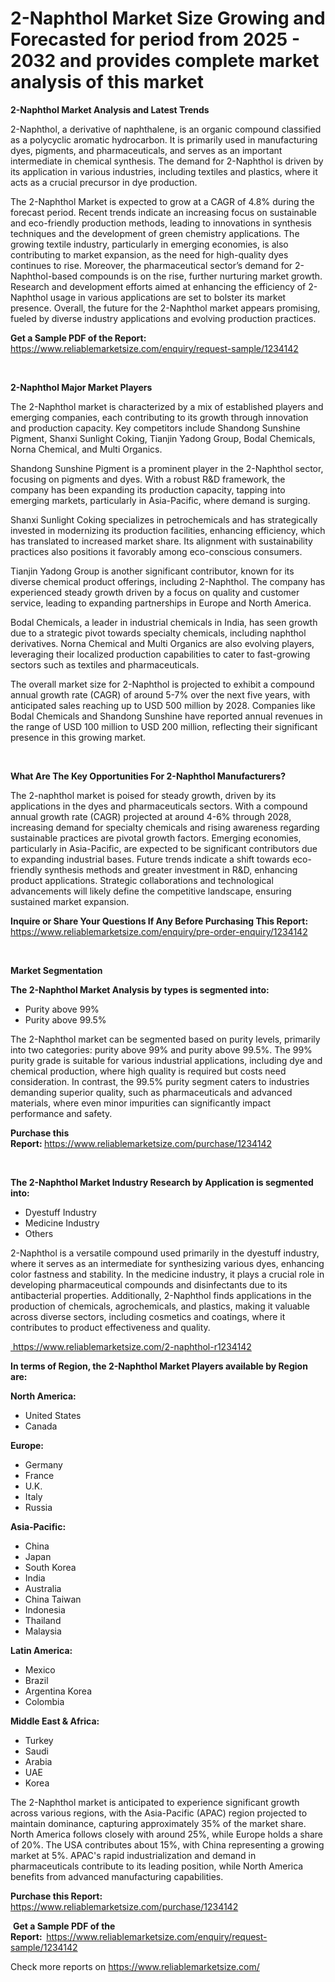 <p><h1>2-Naphthol Market Size Growing and Forecasted for period from 2025 - 2032 and provides complete market analysis of this market</h1></p><p><strong>2-Naphthol Market Analysis and Latest Trends</strong></p>
<p><p>2-Naphthol, a derivative of naphthalene, is an organic compound classified as a polycyclic aromatic hydrocarbon. It is primarily used in manufacturing dyes, pigments, and pharmaceuticals, and serves as an important intermediate in chemical synthesis. The demand for 2-Naphthol is driven by its application in various industries, including textiles and plastics, where it acts as a crucial precursor in dye production.</p><p>The 2-Naphthol Market is expected to grow at a CAGR of 4.8% during the forecast period. Recent trends indicate an increasing focus on sustainable and eco-friendly production methods, leading to innovations in synthesis techniques and the development of green chemistry applications. The growing textile industry, particularly in emerging economies, is also contributing to market expansion, as the need for high-quality dyes continues to rise. Moreover, the pharmaceutical sector’s demand for 2-Naphthol-based compounds is on the rise, further nurturing market growth. Research and development efforts aimed at enhancing the efficiency of 2-Naphthol usage in various applications are set to bolster its market presence. Overall, the future for the 2-Naphthol market appears promising, fueled by diverse industry applications and evolving production practices.</p></p>
<p><strong>Get a Sample PDF of the Report:&nbsp;</strong> <a href="https://www.reliablemarketsize.com/enquiry/request-sample/1234142?utm_campaign=1879&utm_medium=2&utm_source=Github&utm_content=ia&utm_term=02022025&utm_id=2-naphthol">https://www.reliablemarketsize.com/enquiry/request-sample/1234142</a></p>
<p>&nbsp;</p>
<p><strong>2-Naphthol Major Market Players</strong></p>
<p><p>The 2-Naphthol market is characterized by a mix of established players and emerging companies, each contributing to its growth through innovation and production capacity. Key competitors include Shandong Sunshine Pigment, Shanxi Sunlight Coking, Tianjin Yadong Group, Bodal Chemicals, Norna Chemical, and Multi Organics. </p><p>Shandong Sunshine Pigment is a prominent player in the 2-Naphthol sector, focusing on pigments and dyes. With a robust R&D framework, the company has been expanding its production capacity, tapping into emerging markets, particularly in Asia-Pacific, where demand is surging. </p><p>Shanxi Sunlight Coking specializes in petrochemicals and has strategically invested in modernizing its production facilities, enhancing efficiency, which has translated to increased market share. Its alignment with sustainability practices also positions it favorably among eco-conscious consumers.</p><p>Tianjin Yadong Group is another significant contributor, known for its diverse chemical product offerings, including 2-Naphthol. The company has experienced steady growth driven by a focus on quality and customer service, leading to expanding partnerships in Europe and North America.</p><p>Bodal Chemicals, a leader in industrial chemicals in India, has seen growth due to a strategic pivot towards specialty chemicals, including naphthol derivatives. Norna Chemical and Multi Organics are also evolving players, leveraging their localized production capabilities to cater to fast-growing sectors such as textiles and pharmaceuticals.</p><p>The overall market size for 2-Naphthol is projected to exhibit a compound annual growth rate (CAGR) of around 5-7% over the next five years, with anticipated sales reaching up to USD 500 million by 2028. Companies like Bodal Chemicals and Shandong Sunshine have reported annual revenues in the range of USD 100 million to USD 200 million, reflecting their significant presence in this growing market.</p></p>
<p>&nbsp;</p>
<p><strong>What Are The Key Opportunities For 2-Naphthol Manufacturers?</strong></p>
<p><p>The 2-naphthol market is poised for steady growth, driven by its applications in the dyes and pharmaceuticals sectors. With a compound annual growth rate (CAGR) projected at around 4-6% through 2028, increasing demand for specialty chemicals and rising awareness regarding sustainable practices are pivotal growth factors. Emerging economies, particularly in Asia-Pacific, are expected to be significant contributors due to expanding industrial bases. Future trends indicate a shift towards eco-friendly synthesis methods and greater investment in R&D, enhancing product applications. Strategic collaborations and technological advancements will likely define the competitive landscape, ensuring sustained market expansion.</p></p>
<p><strong>Inquire or Share Your Questions If Any Before Purchasing This Report:</strong> <a href="https://www.reliablemarketsize.com/enquiry/pre-order-enquiry/1234142?utm_campaign=1879&utm_medium=2&utm_source=Github&utm_content=ia&utm_term=02022025&utm_id=2-naphthol">https://www.reliablemarketsize.com/enquiry/pre-order-enquiry/1234142</a></p>
<p>&nbsp;</p>
<p><strong>Market Segmentation</strong></p>
<p><strong>The 2-Naphthol Market Analysis by types is segmented into:</strong></p>
<p><ul><li>Purity above 99%</li><li>Purity above 99.5%</li></ul></p>
<p><p>The 2-Naphthol market can be segmented based on purity levels, primarily into two categories: purity above 99% and purity above 99.5%. The 99% purity grade is suitable for various industrial applications, including dye and chemical production, where high quality is required but costs need consideration. In contrast, the 99.5% purity segment caters to industries demanding superior quality, such as pharmaceuticals and advanced materials, where even minor impurities can significantly impact performance and safety.</p></p>
<p><strong>Purchase this Report:&nbsp;</strong><a href="https://www.reliablemarketsize.com/purchase/1234142?utm_campaign=1879&utm_medium=2&utm_source=Github&utm_content=ia&utm_term=02022025&utm_id=2-naphthol">https://www.reliablemarketsize.com/purchase/1234142</a></p>
<p>&nbsp;</p>
<p><strong>The 2-Naphthol Market Industry Research by Application is segmented into:</strong></p>
<p><ul><li>Dyestuff Industry</li><li>Medicine Industry</li><li>Others</li></ul></p>
<p><p>2-Naphthol is a versatile compound used primarily in the dyestuff industry, where it serves as an intermediate for synthesizing various dyes, enhancing color fastness and stability. In the medicine industry, it plays a crucial role in developing pharmaceutical compounds and disinfectants due to its antibacterial properties. Additionally, 2-Naphthol finds applications in the production of chemicals, agrochemicals, and plastics, making it valuable across diverse sectors, including cosmetics and coatings, where it contributes to product effectiveness and quality.</p></p>
<p><a href="https://www.reliablemarketsize.com/2-naphthol-r1234142?utm_campaign=1879&utm_medium=2&utm_source=Github&utm_content=ia&utm_term=02022025&utm_id=2-naphthol">&nbsp;https://www.reliablemarketsize.com/2-naphthol-r1234142</a></p>
<p><strong>In terms of Region, the 2-Naphthol Market Players available by Region are:</strong></p>
<p>
    <p> <strong> North America: </strong>
        <ul>
            <li>United States</li>
            <li>Canada</li>
        </ul>
        </p> 
    <p> <strong> Europe: </strong>
        <ul>
            <li>Germany</li>
            <li>France</li>
            <li>U.K.</li>
            <li>Italy</li>
            <li>Russia</li>
        </ul>
        </p> 
    <p> <strong> Asia-Pacific: </strong>
        <ul>
            <li>China</li>
            <li>Japan</li>
            <li>South Korea</li>
            <li>India</li>
            <li>Australia</li>
            <li>China Taiwan</li>
            <li>Indonesia</li>
            <li>Thailand</li>
            <li>Malaysia</li>
        </ul>
        </p> 
    <p> <strong> Latin America: </strong>
        <ul>
            <li>Mexico</li>
            <li>Brazil</li>
            <li>Argentina Korea</li>
            <li>Colombia</li>
        </ul>
        </p> 
    <p> <strong> Middle East & Africa: </strong>
        <ul>
            <li>Turkey</li>
            <li>Saudi</li>
            <li>Arabia</li>
            <li>UAE</li>
            <li>Korea</li>
        </ul>
    </p>
    </p>
<p><p>The 2-Naphthol market is anticipated to experience significant growth across various regions, with the Asia-Pacific (APAC) region projected to maintain dominance, capturing approximately 35% of the market share. North America follows closely with around 25%, while Europe holds a share of 20%. The USA contributes about 15%, with China representing a growing market at 5%. APAC's rapid industrialization and demand in pharmaceuticals contribute to its leading position, while North America benefits from advanced manufacturing capabilities.</p></p>
<p><strong>Purchase this Report: </strong><a href="https://www.reliablemarketsize.com/purchase/1234142?utm_campaign=1879&utm_medium=2&utm_source=Github&utm_content=ia&utm_term=02022025&utm_id=2-naphthol">https://www.reliablemarketsize.com/purchase/1234142</a></p>
<p>&nbsp;<strong>Get a Sample PDF of the Report:&nbsp;&nbsp;</strong><a href="https://www.reliablemarketsize.com/enquiry/request-sample/1234142?utm_campaign=1879&utm_medium=2&utm_source=Github&utm_content=ia&utm_term=02022025&utm_id=2-naphthol">https://www.reliablemarketsize.com/enquiry/request-sample/1234142</a></p>
<p><strong></strong></p>
<p>Check more reports on <a href="https://www.reliablemarketsize.com/?utm_campaign=1879&utm_medium=2&utm_source=Github&utm_content=ia&utm_term=02022025&utm_id=2-naphthol">https://www.reliablemarketsize.com/</a></p>